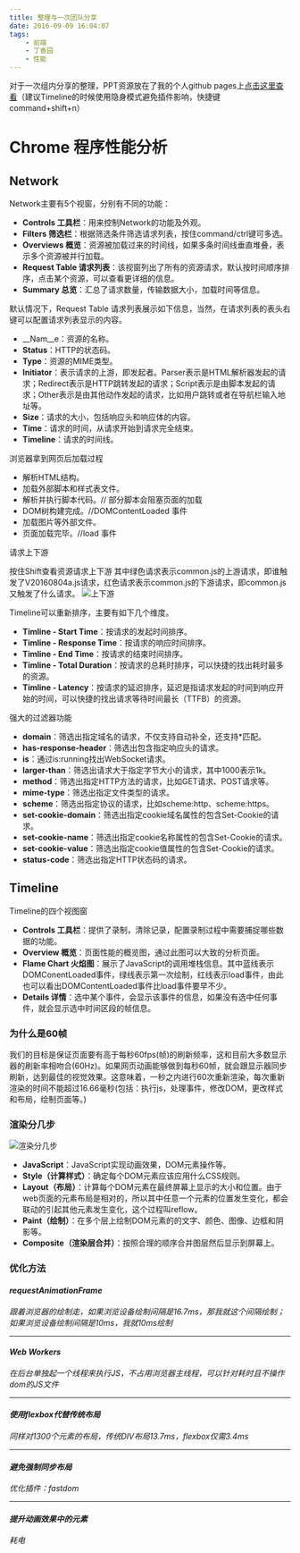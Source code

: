 ```yaml
---
title: 整理与一次团队分享
date: 2016-09-09 16:04:07
tags:
    - 前端
    - 丁香园
    - 性能
---
```

对于一次组内分享的整理，PPT资源放在了我的个人github pages上[点击这里查看](http://zanseven007.github.io/chrome-performance)（建议Timeline的时候使用隐身模式避免插件影响，快捷键command+shift+n）
<!--more-->

# Chrome 程序性能分析

## Network

Network主要有5个视窗，分别有不同的功能：

* __Controls 工具栏__：用来控制Network的功能及外观。
* __Filters 筛选栏__：根据筛选条件筛选请求列表，按住command/ctrl键可多选。
* __Overviews 概览__：资源被加载过来的时间线，如果多条时间线垂直堆叠，表示多个资源被并行加载。
* __Request Table 请求列表__：该视窗列出了所有的资源请求，默认按时间顺序排序，点击某个资源，可以查看更详细的信息。
* __Summary 总览__：汇总了请求数量，传输数据大小，加载时间等信息。

默认情况下，Request Table 请求列表展示如下信息，当然，在请求列表的表头右键可以配置请求列表显示的内容。

* __Nam__e：资源的名称。
* __Status__：HTTP的状态码。
* __Type__：资源的MIME类型。
* __Initiator__：表示请求的上游，即发起者。Parser表示是HTML解析器发起的请求；Redirect表示是HTTP跳转发起的请求；Script表示是由脚本发起的请求；Other表示是由其他动作发起的请求，比如用户跳转或者在导航栏输入地址等。
* __Size__：请求的大小，包括响应头和响应体的内容。
* __Time__：请求的时间，从请求开始到请求完全结束。
* __Timeline__：请求的时间线。

浏览器拿到网页后加载过程

* 解析HTML结构。
* 加载外部脚本和样式表文件。
* 解析并执行脚本代码。// 部分脚本会阻塞页面的加载
* DOM树构建完成。//DOMContentLoaded 事件
* 加载图片等外部文件。
* 页面加载完毕。//load 事件

请求上下游

按住Shift查看资源请求上下游
其中绿色请求表示common.js的上游请求，即谁触发了V20160804a.js请求，红色请求表示common.js的下游请求，即common.js又触发了什么请求。
![上下游](http://obw56kbo5.bkt.clouddn.com/pic.png)

Timeline可以重新排序，主要有如下几个维度。

* __Timline - Start Time__：按请求的发起时间排序。
* __Timline - Response Time__：按请求的响应时间排序。
* __Timline - End Time__：按请求的结束时间排序。
* __Timline - Total Duration__：按请求的总耗时排序，可以快捷的找出耗时最多的资源。
* __Timline - Latency__：按请求的延迟排序，延迟是指请求发起的时间到响应开始的时间，可以快捷的找出请求等待时间最长（TTFB）的资源。

强大的过滤器功能

* __domain__：筛选出指定域名的请求，不仅支持自动补全，还支持*匹配。
* __has-response-header__：筛选出包含指定响应头的请求。
* __is__：通过is:running找出WebSocket请求。
* __larger-than__：筛选出请求大于指定字节大小的请求，其中1000表示1k。
* __method__：筛选出指定HTTP方法的请求，比如GET请求、POST请求等。
* __mime-type__：筛选出指定文件类型的请求。
* __scheme__：筛选出指定协议的请求，比如scheme:http、scheme:https。
* __set-cookie-domain__：筛选出指定cookie域名属性的包含Set-Cookie的请求。
* __set-cookie-name__：筛选出指定cookie名称属性的包含Set-Cookie的请求。
* __set-cookie-value__：筛选出指定cookie值属性的包含Set-Cookie的请求。
* __status-code__：筛选出指定HTTP状态码的请求。

## Timeline

Timeline的四个视图窗

* __Controls 工具栏__：提供了录制，清除记录，配置录制过程中需要捕捉哪些数据的功能。
* __Overview 概览__：页面性能的概览图，通过此图可以大致的分析页面。
* __Flame Chart 火焰图__：展示了JavaScript的调用堆栈信息。其中蓝线表示DOMConentLoaded事件，绿线表示第一次绘制，红线表示load事件，由此也可以看出DOMContentLoaded事件比load事件要早不少。
* __Details 详情__：选中某个事件，会显示该事件的信息，如果没有选中任何事件，就会显示选中时间区段的帧信息。

### 为什么是60帧

我们的目标是保证页面要有高于每秒60fps(帧)的刷新频率，这和目前大多数显示器的刷新率相吻合(60Hz)。如果网页动画能够做到每秒60帧，就会跟显示器同步刷新，达到最佳的视觉效果。这意味着，一秒之内进行60次重新渲染，每次重新渲染的时间不能超过16.66毫秒(包括：执行js，处理事件，修改DOM，更改样式和布局，绘制页面等。)

### 渲染分几步

![渲染分几步](https://developers.google.com/web/fundamentals/performance/rendering/images/intro/frame-full.jpg)

* __JavaScript__：JavaScript实现动画效果，DOM元素操作等。
* __Style（计算样式）__：确定每个DOM元素应该应用什么CSS规则。
* __Layout（布局）__：计算每个DOM元素在最终屏幕上显示的大小和位置。由于web页面的元素布局是相对的，所以其中任意一个元素的位置发生变化，都会联动的引起其他元素发生变化，这个过程叫reflow。
* __Paint（绘制）__：在多个层上绘制DOM元素的的文字、颜色、图像、边框和阴影等。
* __Composite（渲染层合并）__：按照合理的顺序合并图层然后显示到屏幕上。

### 优化方法

#### ___requestAnimationFrame___

 *跟着浏览器的绘制走，如果浏览设备绘制间隔是16.7ms，那我就这个间隔绘制；如果浏览设备绘制间隔是10ms，我就10ms绘制*

 ---

#### ___Web Workers___
 *在后台单独起一个线程来执行JS，不占用浏览器主线程，可以针对耗时且不操作dom的JS文件*

 ---

#### ___使用flexbox代替传统布局___ 
 *同样对1300个元素的布局，传统DIV布局13.7ms，flexbox仅需3.4ms*

 ---

#### ___避免强制同步布局___
*优化插件：fastdom*

 ---

#### ___提升动画效果中的元素___
*耗电*